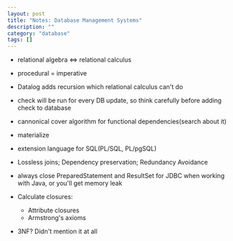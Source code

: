 ```yaml
---
layout: post
title: "Notes: Database Management Systems"
description: ""
category: "database"
tags: []
---
```


- relational algebra <=> relational calculus
- procedural = imperative
- Datalog adds recursion which relational calculus can't do
- check will be run for every DB update, so think carefully before adding check to database
- cannonical cover algorithm for functional dependencies(search about it)
- materialize
- extension language for SQL(PL/SQL, PL/pgSQL)
- Lossless joins; Dependency preservation; Redundancy Avoidance
- always close PreparedStatement and ResultSet for JDBC when working with Java, or you'll get memory leak
- Calculate closures:

    - Attribute closures
    - Armstrong's axioms

- 3NF? Didn't mention it at all
